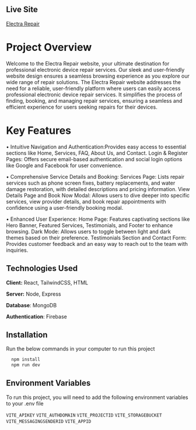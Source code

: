 
## Live Site

[Electra Repair](https://electra-repair.web.app/)


# Project Overview

Welcome to the Electra Repair website, your ultimate destination for professional electronic device repair services. Our sleek and user-friendly website design ensures a seamless browsing experience as you explore our wide range of repair solutions. The Electra Repair website addresses the need for a reliable, user-friendly platform where users can easily access professional electronic device repair services. It simplifies the process of finding, booking, and managing repair services, ensuring a seamless and efficient experience for users seeking repairs for their devices.


# Key Features

• Intuitive Navigation and Authentication:Provides easy access to essential sections like Home, Services, FAQ, About Us, and Contact.
Login & Register Pages: Offers secure email-based authentication and social login options like Google and Facebook for user convenience.


• Comprehensive Service Details and Booking: Services Page: Lists repair services such as phone screen fixes, battery replacements, and water damage restoration, with detailed descriptions and pricing information.
View Details Page and Book Now Modal: Allows users to dive deeper into specific services, view provider details, and book repair appointments with confidence using a user-friendly booking modal.

• Enhanced User Experience: Home Page: Features captivating sections like Hero Banner, Featured Services, Testimonials, and Footer to enhance browsing.
Dark Mode: Allows users to toggle between light and dark themes based on their preference.
Testimonials Section and Contact Form: Provides customer feedback and an easy way to reach out to the team with inquiries.
## Technologies Used

**Client:** React, TailwindCSS, HTML

**Server:** Node, Express

**Database**: MongoDB

**Authentication**: Firebase


## Installation

Run the below commands in your computer to run this project

```bash
  npm install
  npm run dev
```
    
## Environment Variables

To run this project, you will need to add the following environment variables to your .env file

`VITE_APIKEY`
`VITE_AUTHDOMAIN`
`VITE_PROJECTID`
`VITE_STORAGEBUCKET`
`VITE_MESSAGINGSENDERID`
`VITE_APPID`

